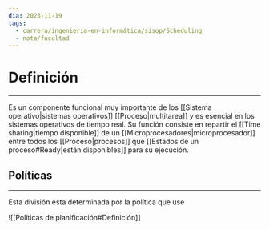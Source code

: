 ```yaml
---
dia: 2023-11-19
tags:
  - carrera/ingeniería-en-informática/sisop/Scheduling
  - nota/facultad
---
```

# Definición
---
Es un componente funcional muy importante de los [[Sistema operativo|sistemas operativos]] [[Proceso|multitarea]] y es esencial en los sistemas operativos de tiempo real. Su función consiste en repartir el [[Time sharing|tiempo disponible]] de un [[Microprocesadores|microprocesador]] entre todos los [[Proceso|procesos]] que [[Estados de un proceso#Ready|están disponibles]] para su ejecución.

## Políticas
---
Esta división esta determinada por la política que use

![[Políticas de planificación#Definición]]